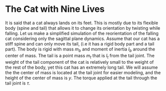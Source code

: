 # The Cat with Nine Lives

It is said that a cat always lands on its feet. This is mostly due to its flexible body (spine and tail) that allows it to change its orientation by twisting while falling. Let us make a simplified simulation of the reorientation of the falling cat considering only the sagittal plane dynamics. Assume that our cat has a stiff spine and can only move its tail, (i.e it has a rigid body part and a tail part). The body is rigid with mass $m_b$ and moment of inertia $I_b$ around the center of mass. The tail is a point mass $m_t$ that is $I_t$ from the tail joint. The weight of the tail component of the cat is relatively small to the weight of the rest of the body, yet this cat has an extremely long tail.  We will assume the the center of mass is located at the tail joint for easier modeling, and the height of the center of mass is $y$. The torque applied at the tail through the tail joint is $\tau$.
